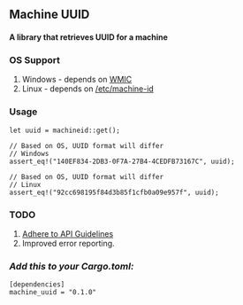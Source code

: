 ## Machine UUID
#### A library that retrieves UUID for a machine

### OS Support
1. Windows - depends on [WMIC](https://www.dedoimedo.com/computers/windows-wmic.html)
2. Linux - depends on [/etc/machine-id](http://man7.org/linux/man-pages/man5/machine-id.5.html)

### Usage
```
let uuid = machineid::get();

// Based on OS, UUID format will differ
// Windows
assert_eq!("140EF834-2DB3-0F7A-27B4-4CEDFB73167C", uuid);
 
// Based on OS, UUID format will differ
// Linux
assert_eq!("92cc698195f84d3b85f1cfb0a09e957f", uuid);
```

### TODO
1. [Adhere to API Guidelines](https://rust-lang.github.io/api-guidelines/checklist.html)
2. Improved error reporting.

### _Add this to your Cargo.toml:_
```
[dependencies]
machine_uuid = "0.1.0"
```
